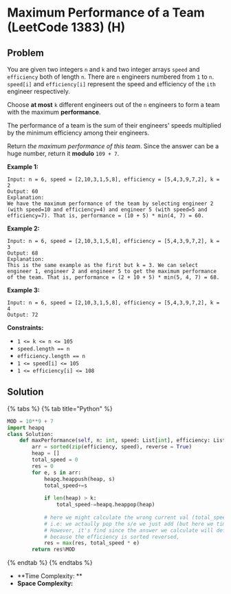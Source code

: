 # Maximum Performance of a Team (LeetCode 1383) (H)

## Problem

&#x20;

You are given two integers `n` and `k` and two integer arrays `speed` and `efficiency` both of length `n`. There are `n` engineers numbered from `1` to `n`. `speed[i]` and `efficiency[i]` represent the speed and efficiency of the `ith` engineer respectively.

Choose **at most** `k` different engineers out of the `n` engineers to form a team with the maximum **performance**.

The performance of a team is the sum of their engineers' speeds multiplied by the minimum efficiency among their engineers.

Return _the maximum performance of this team_. Since the answer can be a huge number, return it **modulo** `109 + 7`.

&#x20;

**Example 1:**

```
Input: n = 6, speed = [2,10,3,1,5,8], efficiency = [5,4,3,9,7,2], k = 2
Output: 60
Explanation: 
We have the maximum performance of the team by selecting engineer 2 (with speed=10 and efficiency=4) and engineer 5 (with speed=5 and efficiency=7). That is, performance = (10 + 5) * min(4, 7) = 60.
```

**Example 2:**

```
Input: n = 6, speed = [2,10,3,1,5,8], efficiency = [5,4,3,9,7,2], k = 3
Output: 68
Explanation:
This is the same example as the first but k = 3. We can select engineer 1, engineer 2 and engineer 5 to get the maximum performance of the team. That is, performance = (2 + 10 + 5) * min(5, 4, 7) = 68.
```

**Example 3:**

```
Input: n = 6, speed = [2,10,3,1,5,8], efficiency = [5,4,3,9,7,2], k = 4
Output: 72
```

&#x20;

**Constraints:**

* `1 <= k <= n <= 105`
* `speed.length == n`
* `efficiency.length == n`
* `1 <= speed[i] <= 105`
* `1 <= efficiency[i] <= 108`

## Solution

{% tabs %}
{% tab title="Python" %}
```python
MOD = 10**9 + 7
import heapq
class Solution:
    def maxPerformance(self, n: int, speed: List[int], efficiency: List[int], k: int) -> int:
        arr = sorted(zip(efficiency, speed), reverse = True)
        heap = []
        total_speed = 0
        res = 0
        for e, s in arr:
            heapq.heappush(heap, s)
            total_speed+=s
            
            if len(heap) > k:
                total_speed-=heapq.heappop(heap)
            
            # here we might calculate the wrong current val (total_speed * e)
            # i.e: we actaully pop the s/e we just add (but here we times the e, so that's wrong)
            # However, it's find since the answer we calculate will defintely smaller than previous one
            # because the efficiency is sorted reversed, 
            res = max(res, total_speed * e)
        return res%MOD
```
{% endtab %}
{% endtabs %}

* **Time Complexity: **
* **Space Complexity:**
